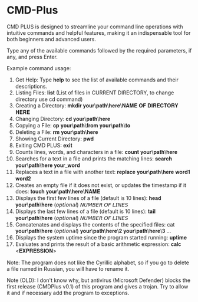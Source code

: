 # CMD-Plus
CMD PLUS is designed to streamline your command line operations with intuitive commands and helpful features, making it an indispensable tool for both beginners and advanced users.

Type any of the available commands followed by the required parameters, if any, and press Enter.

Example command usage:

1) Get Help: Type 𝐡𝐞𝐥𝐩 to see the list of available commands and their descriptions.
2) Listing Files: 𝐥𝐢𝐬𝐭 (List of files in CURRENT DIRECTORY, to change directory use cd command)
3) Creating a Directory: 𝐦𝐤𝐝𝐢𝐫 𝐲𝐨𝐮𝐫\𝐩𝐚𝐭𝐡\𝐡𝐞𝐫𝐞\𝐍𝐀𝐌𝐄 𝐎𝐅 𝐃𝐈𝐑𝐄𝐂𝐓𝐎𝐑𝐘 𝐇𝐄𝐑𝐄
4) Changing Directory: 𝐜𝐝 𝐲𝐨𝐮𝐫\𝐩𝐚𝐭𝐡\𝐡𝐞𝐫𝐞
5) Copying a File: 𝐜𝐩 𝐲𝐨𝐮𝐫\𝐩𝐚𝐭𝐡\𝐟𝐫𝐨𝐦 𝐲𝐨𝐮𝐫\𝐩𝐚𝐭𝐡\𝐭𝐨
6) Deleting a File: 𝐫𝐦 𝐲𝐨𝐮𝐫\𝐩𝐚𝐭𝐡\𝐡𝐞𝐫𝐞
7) Showing Current Directory: 𝐩𝐰𝐝
8) Exiting CMD PLUS: 𝐞𝐱𝐢𝐭
9) Counts lines, words, and characters in a file: 𝐜𝐨𝐮𝐧𝐭 𝐲𝐨𝐮𝐫\𝐩𝐚𝐭𝐡\𝐡𝐞𝐫𝐞
10) Searches for a text in a file and prints the matching lines: 𝐬𝐞𝐚𝐫𝐜𝐡 𝐲𝐨𝐮𝐫\𝐩𝐚𝐭𝐡\𝐡𝐞𝐫𝐞 𝐲𝐨𝐮𝐫_𝐰𝐨𝐫𝐝
11) Replaces a text in a file with another text: 𝐫𝐞𝐩𝐥𝐚𝐜𝐞 𝐲𝐨𝐮𝐫\𝐩𝐚𝐭𝐡\𝐡𝐞𝐫𝐞 𝐰𝐨𝐫𝐝𝟏 𝐰𝐨𝐫𝐝𝟐
12) Creates an empty file if it does not exist, or updates the timestamp if it does: 𝐭𝐨𝐮𝐜𝐡 𝐲𝐨𝐮𝐫\𝐩𝐚𝐭𝐡\𝐡𝐞𝐫𝐞\𝐍𝐀𝐌𝐄
13) Displays the first few lines of a file (default is 10 lines): 𝐡𝐞𝐚𝐝 𝐲𝐨𝐮𝐫\𝐩𝐚𝐭𝐡\𝐡𝐞𝐫𝐞 (𝘰𝘱𝘵𝘪𝘰𝘯𝘢𝘭) 𝘕𝘜𝘔𝘉𝘌𝘙 𝘖𝘍 𝘓𝘐𝘕𝘌𝘚
14) Displays the last few lines of a file (default is 10 lines): 𝐭𝐚𝐢𝐥 𝐲𝐨𝐮𝐫\𝐩𝐚𝐭𝐡\𝐡𝐞𝐫𝐞 (𝘰𝘱𝘵𝘪𝘰𝘯𝘢𝘭) 𝘕𝘜𝘔𝘉𝘌𝘙 𝘖𝘍 𝘓𝘐𝘕𝘌𝘚
15) Concatenates and displays the contents of the specified files: cat 𝐲𝐨𝐮𝐫\𝐩𝐚𝐭𝐡\𝐡𝐞𝐫𝐞 (𝘰𝘱𝘵𝘪𝘰𝘯𝘢𝘭) 𝐲𝐨𝐮𝐫\𝐩𝐚𝐭𝐡\𝐡𝐞𝐫𝐞\𝟐 𝐲𝐨𝐮𝐫\𝐩𝐚𝐭𝐡\𝐡𝐞𝐫𝐞\𝟑 ...
17) Displays the system uptime since the program started running: 𝐮𝐩𝐭𝐢𝐦𝐞
18) Evaluates and prints the result of a basic arithmetic expression: 𝐜𝐚𝐥𝐜 <𝐄𝐗𝐏𝐑𝐄𝐒𝐒𝐈𝐎𝐍>

Note: The program does not like the Cyrillic alphabet, so if you go to delete a file named in Russian, you will have to rename it.







Note (OLD): I don't know why, but antivirus (Microsoft Defender) blocks the first release (CMDPlus v0.1) of this program and gives a trojan. Try to allow it and if necessary add the program to exceptions.
